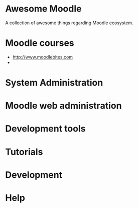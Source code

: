  # Awesome Moodle
 A collection of awesome things regarding Moodle ecosystem.

 # Moodle courses
 * http://www.moodlebites.com
 *

# System Administration

# Moodle web administration

# Development tools

# Tutorials

# Development

# Help